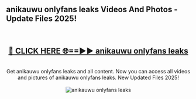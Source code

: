 <h2>anikauwu onlyfans leaks Videos And Photos - Update Files 2025!</h2>
<br>
<div align="center">
<h2><a href="https://top-ai-tools.click/QrbHav" rel="nofollow">🔴 CLICK HERE 🌐==►► anikauwu onlyfans leaks</a></h2>
<br>
Get anikauwu onlyfans leaks and all content. Now you can access all videos and pictures of anikauwu onlyfans leaks. New Updated Files 2025!
<br>
<br>
<a href="https://top-ai-tools.click/QrbHav" rel="nofollow" data-target="animated-image.originalLink"><img src="https://i.ibb.co.com/WyWwxjT/player-gif2.gif" alt="anikauwu onlyfans leaks" style="max-width: 100%; display: inline-block;" data-target="animated-image.originalImage"></a>
</div>
<br>